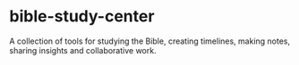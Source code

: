 # bible-study-center
A collection of tools for studying the Bible, creating timelines, making notes, sharing insights and collaborative work.
